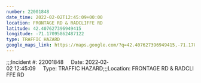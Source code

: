 ```yaml
---
number: 22001848
date_time: 2022-02-02T12:45:09+00:00
location: FRONTAGE RD & RADCLIFFE RD
latitude: 42.407627396949415
longitude: -71.17095862487122
type: TRAFFIC HAZARD
google_maps_link: https://maps.google.com/?q=42.407627396949415,-71.17095862487122
---
```


;;;Incident #: 22001848     Date: 2022‐02‐02 12:45:09     Type: TRAFFIC HAZARD;;;Location: FRONTAGE RD & RADCLIFFE RD
